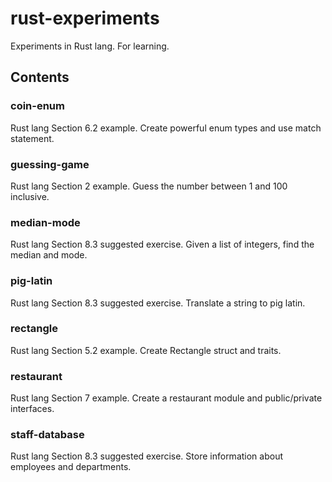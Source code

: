 # rust-experiments
Experiments in Rust lang. For learning.

## Contents

### coin-enum
Rust lang Section 6.2 example. Create powerful enum types and use match statement.

### guessing-game
Rust lang Section 2 example. Guess the number between 1 and 100 inclusive.

### median-mode
Rust lang Section 8.3 suggested exercise. Given a list of integers, find the median and mode.

### pig-latin
Rust lang Section 8.3 suggested exercise. Translate a string to pig latin.

### rectangle
Rust lang Section 5.2 example. Create Rectangle struct and traits.

### restaurant
Rust lang Section 7 example. Create a restaurant module and public/private interfaces.

### staff-database
Rust lang Section 8.3 suggested exercise. Store information about employees and departments.
